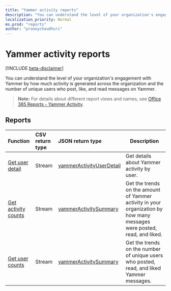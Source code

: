 ```yaml
---
title: "Yammer activity reports"
description: "You can understand the level of your organization's engagement with Yammer by how much activity is generated across the organization and the number of unique users who post, like, and read messages on Yammer."
localization_priority: Normal
ms.prod: "reports"
author: "pranoychaudhuri"
---
```


# Yammer activity reports

[!INCLUDE [beta-disclaimer](../../includes/beta-disclaimer.md)]

You can understand the level of your organization's engagement with Yammer by how much activity is generated across the organization and the number of unique users who post, like, and read messages on Yammer.

> **Note:** For details about different report views and names, see [Office 365 Reports - Yammer Activity](https://support.office.com/client/Yammer-activity-c7c9f938-5b8e-4d52-b1a2-c7c32cb2312a).

## Reports

| Function                                 | CSV return type | JSON return type                         | Description                              |
| :--------------------------------------- | :-------------- | :--------------------------------------- | ---------------------------------------- |
| [Get user detail](../api/reportroot-getyammeractivityuserdetail.md) | Stream          | [yammerActivityUserDetail](../resources/yammeractivityuserdetail.md) | Get details about Yammer activity by user. |
| [Get activity counts](../api/reportroot-getyammeractivitycounts.md) | Stream          | [yammerActivitySummary](../resources/yammeractivitysummary.md) | Get the trends on the amount of Yammer activity in your organization by how many messages were posted, read, and liked. |
| [Get user counts](../api/reportroot-getyammeractivityusercounts.md) | Stream          | [yammerActivitySummary](../resources/yammeractivitysummary.md) | Get the trends on the number of unique users who posted, read, and liked  Yammer messages. |
<!--
{
  "type": "#page.annotation",
  "suppressions": [
    "Error: /api-reference/beta/resources/yammer-activity-reports.md:\r\n      Exception processing links.\r\n    System.ArgumentException: Link Definition was null. Link text: !INCLUDE [beta-disclaimer](../../includes/beta-disclaimer.md)\r\n      at ApiDoctor.Validation.DocFile.get_LinkDestinations()\r\n      at ApiDoctor.Validation.DocSet.ValidateLinks(Boolean includeWarnings, String[] relativePathForFiles, IssueLogger issues, Boolean requireFilenameCaseMatch, Boolean printOrphanedFiles)"
  ]
}
-->
